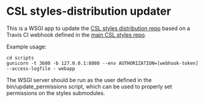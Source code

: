 CSL styles-distribution updater
====================

This is a WSGI app to update the [CSL styles distribution repo](https://github.com/citation-style-language/styles-distribution) based on a Travis CI webhook defined in the [main CSL styles repo](https://github.com/citation-style-language/styles).

Example usage:

```
cd scripts
gunicorn -t 3600 -b 127.0.0.1:8080 --env AUTHORIZATION=[webhook-token] --access-logfile - webapp
```

The WSGI server should be run as the user defined in the bin/update_permissions script, which can be used to properly set permissions on the styles submodules.
